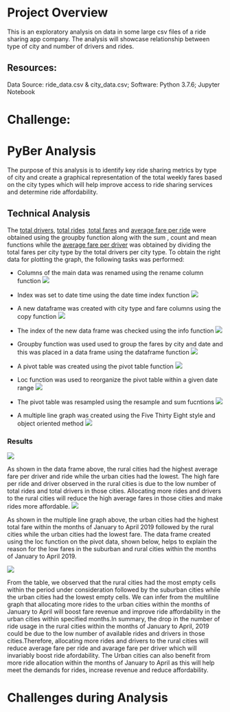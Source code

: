  # Project Overview
This is an exploratory analysis on data in some large csv files of a ride sharing app company. The analysis will showcase relationship between type of city and number of drivers and rides. 

## Resources:
Data Source: ride_data.csv & city_data.csv; Software: Python 3.7.6; Jupyter Notebook

# Challenge:
# PyBer Analysis
The purpose of this analysis is to identify key ride sharing metrics by type of city and create a graphical representation of the total weekly fares based on the city types which will help improve access to ride sharing services and determine ride affordability.
   ## Technical Analysis
  The [total drivers](https://github.com/femolyn1/PyBer_Analysis/commit/11c28c26eec3a73c17ddb678bb1126ff32b5a6c8#diff-8ca64d95e3c20e73e5f0833a72afef24L682-L684), [total rides](https://github.com/femolyn1/PyBer_Analysis/commit/11c28c26eec3a73c17ddb678bb1126ff32b5a6c8#diff-8ca64d95e3c20e73e5f0833a72afef24R656-R658) ,[total fares](https://github.com/femolyn1/PyBer_Analysis/commit/11c28c26eec3a73c17ddb678bb1126ff32b5a6c8#diff-8ca64d95e3c20e73e5f0833a72afef24L631-L632 ) and [average fare per ride](https://github.com/femolyn1/PyBer_Analysis/commit/11c28c26eec3a73c17ddb678bb1126ff32b5a6c8#diff-8ca64d95e3c20e73e5f0833a72afef24R707-R711) were obtained using the groupby function along with the sum , count and mean functions while the [average fare per driver](https://github.com/femolyn1/PyBer_Analysis/commit/11c28c26eec3a73c17ddb678bb1126ff32b5a6c8#diff-8ca64d95e3c20e73e5f0833a72afef24L733-L737 ) was obtained by dividing the total fares per city type by the total drivers per city type. To obtain the right data for plotting the graph, the following tasks was performed:
  * Columns of the main data was renamed using the rename column function
 ![](https://github.com/femolyn1/PyBer_Analysis/blob/master/Images/column_remane.png)
  * Index was set to date time using the date time index function 
  ![](https://github.com/femolyn1/PyBer_Analysis/blob/master/Images/Set%20Index%20Function.png)
  * A new dataframe was created with city type and fare columns using the copy function
  ![](https://github.com/femolyn1/PyBer_Analysis/blob/master/Images/Using%20copy%20function.png)
  * The index of the new data frame was checked using the info function
  ![](https://github.com/femolyn1/PyBer_Analysis/blob/master/Images/Info%20function.png)
  * Groupby function was used used to group the fares by city and date and this was placed in a data frame using the dataframe function
  ![](https://github.com/femolyn1/PyBer_Analysis/blob/master/Images/groupby%20function%20for%20multiple%20columns.png)
  
  
  * A pivot table was created using the pivot table function
  ![](https://github.com/femolyn1/PyBer_Analysis/blob/master/Images/Pivot%20Data%20frame%20function.png)
  * Loc function was used to reorganize the pivot table within a given date range
  ![](https://github.com/femolyn1/PyBer_Analysis/blob/master/Images/Using%20loc%20function%20for%20a%20given%20time%20range.png)
  * The pivot table was resampled using the resample and sum fucntions 
  ![](https://github.com/femolyn1/PyBer_Analysis/blob/master/Images/Using%20resampling%20and%20sum%20functions.png)
  * A multiple line graph was created using the Five Thirty Eight style and object oriented method
  ![](https://github.com/femolyn1/PyBer_Analysis/blob/master/Images/Using%20object%20oriented%20method%20and%20five%20thirty%20eight%20style.png)
  
  ### Results
  ![](https://github.com/femolyn1/PyBer_Analysis/blob/master/Images/New%20Data%20frame.PNG)
     
   As shown in the data frame above, the rural cities had the highest average fare per driver and ride while the urban cities had the lowest. The high fare per ride and driver observed in the rural cities is due to the low number of total rides and total drivers in those cities. Allocating more rides and drivers to the rural cities will reduce the high average fares in those cities and make rides more affordable. 
   ![](https://github.com/femolyn1/PyBer_Analysis/blob/master/Images/Multiple%20line%20graph.png)
   
   As shown in the multiple line graph above, the urban cities had the highest total fare within the months of January to April 2019 followed by the rural cities while the urban cities had the lowest fare. The data frame created using the loc function on the pivot data, shown below, helps to explain the reason for the low fares in the suburban and rural cities within the months of January to April 2019.
   
   ![](https://github.com/femolyn1/PyBer_Analysis/blob/master/Images/Using%20loc%20function%20for%20a%20given%20time%20range.png)
 
  From the table, we observed that the rural cities had the most empty cells within the period under consideration followed by the suburban cities while the urban cities had the lowest empty cells.  We can infer from the multiline graph that allocating more rides to the urban cities within the months of  January to April will boost fare revenue and improve ride affordability in the urban cities within specified months.In summary, the drop in the number of ride usage in the rural cities within the months of January to April, 2019 could be due to the low number of available rides and drivers in those cities.Therefore, allocating more rides and drivers to the rural cities will reduce average fare per ride and avarage fare per driver which will invariably boost ride afordability. The Urban cities can also benefit from more ride allocation within the months of January to April as this will help meet the demands for rides, increase revenue and reduce affordability.
  
# Challenges during Analysis

 
 
   
 
  



  

  
  
  
